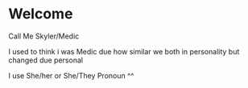 # Welcome

Call Me Skyler/Medic

I used to think i was Medic due how similar we both in personality but changed due personal

I use She/her or She/They Pronoun ^^
